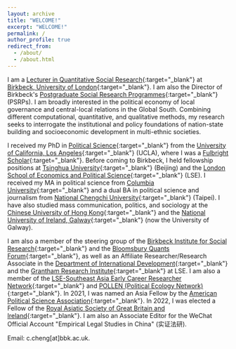```yaml
---
layout: archive
title: "WELCOME!"
excerpt: "WELCOME!"
permalink: /
author_profile: true
redirect_from: 
  - /about/
  - /about.html
---
```


I am a [Lecturer in Quantitative Social Research](https://www.bbk.ac.uk/our-staff/profile/9336193/dennis-chao-yo-cheng){:target="_blank"} at [Birkbeck, University of London](https://www.bbk.ac.uk/){:target="_blank"}. I am also the Director of Birkbeck's [Postgraduate Social Research Programmes](https://www.bbk.ac.uk/schools/social-sciences-history-philosophy/postgraduate-social-research-programmes){:target="_blank"} (PSRPs). I am broadly interested in the political economy of local governance and central-local relations in the Global South. Combining different computational, quantitative, and qualitative methods, my research seeks to interrogate the institutional and policy foundations of nation-state building and socioeconomic development in multi-ethnic societies.

I received my PhD in [Political Science](https://polisci.ucla.edu/){:target="_blank"} from the [University of California, Los Angeles](https://www.ucla.edu){:target="_blank"} (UCLA), where I was a [Fulbright Scholar](https://www.fulbright.org.tw/){:target="_blank"}. Before coming to Birkbeck, I held fellowship positions at [Tsinghua University](https://www.tsinghua.edu.cn/){:target="_blank"} (Beijing) and the [London School of Economics and Political Science](https://www.lse.ac.uk/){:target="_blank"} (LSE). I received my MA in political science from [Columbia University](https://www.columbia.edu/){:target="_blank"} and a dual BA in political science and journalism from [National Chengchi University](https://www.nccu.edu.tw/){:target="_blank"} (Taipei). I have also studied mass communication, politics, and sociology at the [Chinese University of Hong Kong](https://www.cuhk.edu.hk/english/index.html){:target="_blank"} and the [National University of Ireland, Galway](https://www.universityofgalway.ie/){:target="_blank"} (now the University of Galway).

I am also a member of the steering group of the [Birkbeck Institute for Social Research](https://www.bbk.ac.uk/research/centres/birkbeck-institute-for-social-research){:target="_blank"} and the [Bloomsbury Quants Forum](https://www.ahlstromvij.com/quants){:target="_blank"}, as well as an Affiliate Researcher/Research Associate in the [Department of International Development](https://www.lse.ac.uk/international-development){:target="_blank"} and the [Grantham Research Institute](https://www.lse.ac.uk/granthaminstitute/){:target="_blank"} at LSE. I am also a member of the [LSE-Southeast Asia Early Career Researcher Network](https://www.lse.ac.uk/seac/ECR-Network){:target="_blank"} and [POLLEN (Political Ecology Network)](https://politicalecologynetwork.org/category/news/){:target="_blank"}. In 2021, I was named an Asia Fellow by the [American Political Science Association](https://connect.apsanet.org/asia/home-page/){:target="_blank"}. In 2022, I was elected a Fellow of the [Royal Asiatic Society of Great Britain and Ireland](https://royalasiaticsociety.org/){:target="_blank"}. I am also an Associate Editor for the WeChat Official Account "Empirical Legal Studies in China" (实证法研).

Email: c.cheng[at]bbk.ac.uk.